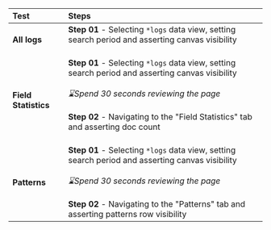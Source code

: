 | **Test**  | **Steps** |
| :------------ | :------------ |
| **All logs** | **Step 01** - Selecting `*logs` data view, setting search period and asserting canvas visibility<br><br>  |
| **Field Statistics** | **Step 01** - Selecting `*logs` data view, setting search period and asserting canvas visibility<br><br>_⌛Spend 30 seconds reviewing the page_<br><br>**Step 02** - Navigating to the "Field Statistics" tab and asserting doc count<br><br>  |
| **Patterns** | **Step 01** - Selecting `*logs` data view, setting search period and asserting canvas visibility<br><br>_⌛Spend 30 seconds reviewing the page_<br><br>**Step 02** - Navigating to the "Patterns" tab and asserting patterns row visibility  |
